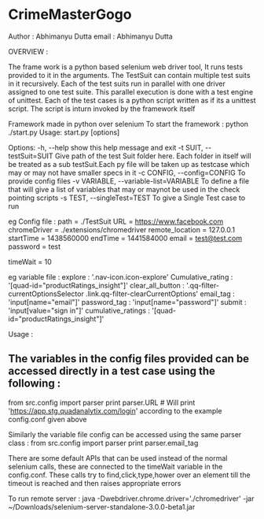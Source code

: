 # CrimeMasterGogo
Author : Abhimanyu Dutta
email : Abhimanyu Dutta

OVERVIEW :

The frame work is a python based selenium web driver tool, It runs tests provided to it in the arguments. 
The TestSuit can contain multiple test suits in it recursively. Each of the test suits run in parallel with one driver assigned to one test suite.
This parallel execution is done with a test engine of unittest. 
Each of the test cases is a python script written as if its a unittest script. The script is inturn invoked by the framework itself


Framework made in python over selenium
To start the framework :
python ./start.py
Usage: start.py [options]

Options:
  -h, --help            show this help message and exit
  -t SUIT, --testSuit=SUIT
                        Give path of the test Suit folder here. Each folder in
                        itself will be treated as a sub testSuit.Each py file
                        will be taken up as testcase which may or may not have
                        smaller specs in it
  -c CONFIG, --config=CONFIG
                        To provide config files
  -v VARIABLE, --variable-list=VARIABLE
                        To define a file that will give a list of variables
                        that may or maynot be used in the check pointing
                        scripts
  -s TEST, --singleTest=TEST
                        To give a Single Test case to run
						
						
eg Config file :
path = ./TestSuit
URL = https://www.facebook.com
chromeDriver = ./extensions/chromedriver
remote_location = 127.0.0.1
startTime = 1438560000
endTime =   1441584000
email = test@test.com
password = test

timeWait = 10

eg variable file :
explore : '.nav-icon.icon-explore'
Cumulative_rating : '[quad-id="productRatings_insight"]'
clear_all_button : '.qq-filter-currentOptionsSelector .link.qq-filter-clearCurrentOptions'
email_tag : 'input[name="email"]'
password_tag : 'input[name="password"]'
submit : 'input[value="sign in"]'
cumulative_ratings : '[quad-id="productRatings_insight"]'


Usage :

The variables in the config files provided can be accessed directly in a test case using the following :
-----------------------------------
from src.config import parser
print parser.URL # Will print 'https://app.stg.quadanalytix.com/login' according to the example config.conf given above 

Similarly the variable file config can be accessed using the same parser class :
from src.config import parser
print parser.email_tag


There are some default APIs that can be used instead of the normal selenium calls, 
these are connected to the timeWait variable in the config.conf. 
These calls try to find,click,type,hower over an element till the timeout is reached and then raises appropriate errors 




To run remote server :
java -Dwebdriver.chrome.driver='./chromedriver' -jar ~/Downloads/selenium-server-standalone-3.0.0-beta1.jar
